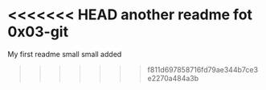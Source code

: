 <<<<<<< HEAD
another readme fot 0x03-git
=======
My first readme
small
small added
>>>>>>> f811d697858716fd79ae344b7ce3e2270a484a3b
